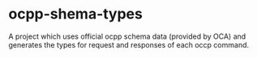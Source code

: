 # ocpp-shema-types
A project which uses official ocpp schema data (provided by OCA) and generates the types for request and responses of each occp command.
